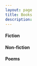 ```yaml
---
layout: page
title: Books
description: 
---
```


#### Fiction

 



#### Non-fiction

 

#### Poems

